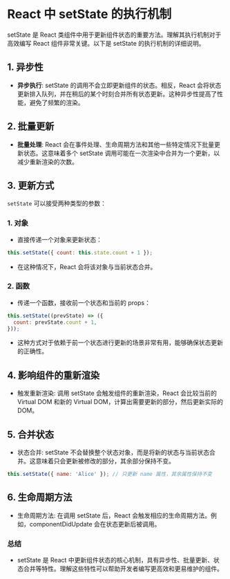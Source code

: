 # React 中 setState 的执行机制

setState 是 React 类组件中用于更新组件状态的重要方法。理解其执行机制对于高效编写 React 组件非常关键。以下是 setState 的执行机制的详细说明。

## 1. 异步性

- **异步执行**: setState 的调用不会立即更新组件的状态。相反，React 会将状态更新排入队列，并在稍后的某个时刻合并所有状态更新。这种异步性提高了性能，避免了频繁的渲染。

## 2. 批量更新

- **批量处理**: React 会在事件处理、生命周期方法和其他一些特定情况下批量更新状态。这意味着多个 setState 调用可能在一次渲染中合并为一个更新，以减少重新渲染的次数。

## 3. 更新方式

`setState` 可以接受两种类型的参数：

### 1. 对象

- 直接传递一个对象来更新状态：

```js
this.setState({ count: this.state.count + 1 });
```

- 在这种情况下，React 会将该对象与当前状态合并。

### 2. 函数

- 传递一个函数，接收前一个状态和当前的 props：

```js
this.setState((prevState) => ({
  count: prevState.count + 1,
}));
```

- 这种方式对于依赖于前一个状态进行更新的场景非常有用，能够确保状态更新的正确性。

## 4. 影响组件的重新渲染

- 触发重新渲染: 调用 setState 会触发组件的重新渲染，React 会比较当前的 Virtual DOM 和新的 Virtual DOM，计算出需要更新的部分，然后更新实际的 DOM。

## 5. 合并状态

- 状态合并: setState 不会替换整个状态对象，而是将新的状态与当前状态合并。这意味着只会更新被修改的部分，其余部分保持不变。

```js
this.setState({ name: 'Alice' }); // 只更新 name 属性，其余属性保持不变
```

## 6. 生命周期方法

- 生命周期方法: 在调用 setState 后，React 会触发相应的生命周期方法。例如，componentDidUpdate 会在状态更新后被调用。

### 总结

- setState 是 React 中更新组件状态的核心机制，具有异步性、批量更新、状态合并等特性。理解这些特性可以帮助开发者编写更高效和更易维护的组件。
